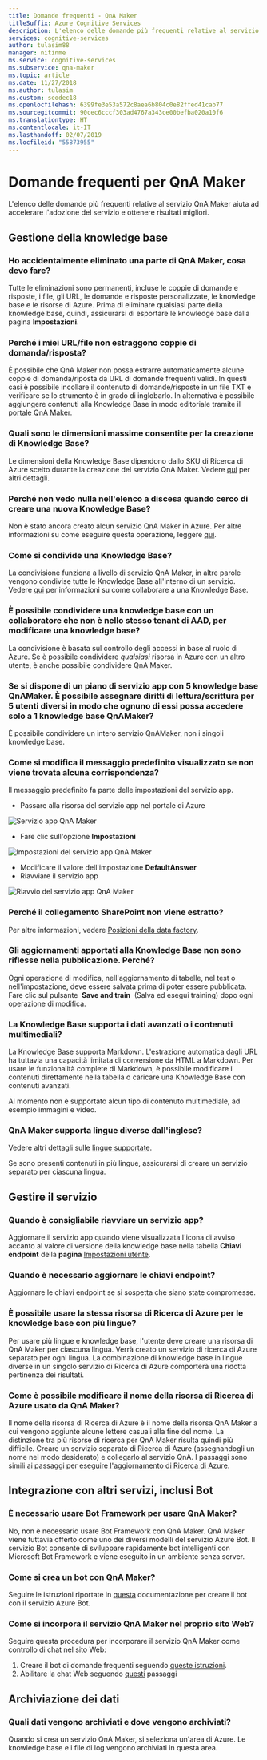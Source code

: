 ```yaml
---
title: Domande frequenti - QnA Maker
titleSuffix: Azure Cognitive Services
description: L'elenco delle domande più frequenti relative al servizio QnA Maker aiuta ad accelerare l'adozione del servizio e ottenere risultati migliori.
services: cognitive-services
author: tulasim88
manager: nitinme
ms.service: cognitive-services
ms.subservice: qna-maker
ms.topic: article
ms.date: 11/27/2018
ms.author: tulasim
ms.custom: seodec18
ms.openlocfilehash: 6399fe3e53a572c8aea6b804c0e82ffed41cab77
ms.sourcegitcommit: 90cec6cccf303ad4767a343ce00befba020a10f6
ms.translationtype: HT
ms.contentlocale: it-IT
ms.lasthandoff: 02/07/2019
ms.locfileid: "55873955"
---
```

# <a name="frequently-asked-questions-for-qna-maker"></a>Domande frequenti per QnA Maker

L'elenco delle domande più frequenti relative al servizio QnA Maker aiuta ad accelerare l'adozione del servizio e ottenere risultati migliori.

## <a name="manage-the-knowledge-base"></a>Gestione della knowledge base

### <a name="i-accidentally-deleted-a-part-of-my-qna-maker-what-should-i-do"></a>Ho accidentalmente eliminato una parte di QnA Maker, cosa devo fare? 

Tutte le eliminazioni sono permanenti, incluse le coppie di domande e risposte, i file, gli URL, le domande e risposte personalizzate, le knowledge base e le risorse di Azure. Prima di eliminare qualsiasi parte della knowledge base, quindi, assicurarsi di esportare le knowledge base dalla pagina **Impostazioni**. 

### <a name="why-is-my-urlsfiles-not-extracting-question-answer-pairs"></a>Perché i miei URL/file non estraggono coppie di domanda/risposta?

È possibile che QnA Maker non possa estrarre automaticamente alcune coppie di domanda/riposta da URL di domande frequenti validi. In questi casi è possibile incollare il contenuto di domande/risposte in un file TXT e verificare se lo strumento è in grado di inglobarlo. In alternativa è possibile aggiungere contenuti alla Knowledge Base in modo editoriale tramite il [portale QnA Maker](https://qnamaker.ai).

### <a name="how-large-a-knowledge-base-can-i-create"></a>Quali sono le dimensioni massime consentite per la creazione di Knowledge Base?

Le dimensioni della Knowledge Base dipendono dallo SKU di Ricerca di Azure scelto durante la creazione del servizio QnA Maker. Vedere [qui](./Tutorials/choosing-capacity-qnamaker-deployment.md) per altri dettagli.

### <a name="why-cant-i-see-anything-in-the-drop-down-when-i-try-to-create-a-new-knowledge-base"></a>Perché non vedo nulla nell'elenco a discesa quando cerco di creare una nuova Knowledge Base?

Non è stato ancora creato alcun servizio QnA Maker in Azure. Per altre informazioni su come eseguire questa operazione, leggere [qui](./How-To/set-up-qnamaker-service-azure.md).

### <a name="how-do-i-share-a-knowledge-base-with-others"></a>Come si condivide una Knowledge Base?

La condivisione funziona a livello di servizio QnA Maker, in altre parole vengono condivise tutte le Knowledge Base all'interno di un servizio. Vedere [qui](./How-To/collaborate-knowledge-base.md) per informazioni su come collaborare a una Knowledge Base.

### <a name="can-you-share-a-knowledge-base-with-a-contributor-that-is-not-in-the-same-aad-tenant-to-modify-a-knowledge-base"></a>È possibile condividere una knowledge base con un collaboratore che non è nello stesso tenant di AAD, per modificare una knowledge base? 

La condivisione è basata sul controllo degli accessi in base al ruolo di Azure. Se è possibile condividere _qualsiasi_ risorsa in Azure con un altro utente, è anche possibile condividere QnA Maker.

### <a name="if-you-have-an-app-service-plan-with-5-qnamaker-knowledge-bases-can-you-assign-readwrite-rights-to-5-different-users-so-each-of-them-can-access-only-1-qnamaker-knowledge-base"></a>Se si dispone di un piano di servizio app con 5 knowledge base QnAMaker. È possibile assegnare diritti di lettura/scrittura per 5 utenti diversi in modo che ognuno di essi possa accedere solo a 1 knowledge base QnAMaker?

È possibile condividere un intero servizio QnAMaker, non i singoli knowledge base.

### <a name="how-can-i-change-the-default-message-when-no-good-match-is-found"></a>Come si modifica il messaggio predefinito visualizzato se non viene trovata alcuna corrispondenza?

Il messaggio predefinito fa parte delle impostazioni del servizio app.
- Passare alla risorsa del servizio app nel portale di Azure

![Servizio app QnA Maker](./media/qnamaker-faq/qnamaker-resource-list-appservice.png)
- Fare clic sull'opzione **Impostazioni**

![Impostazioni del servizio app QnA Maker](./media/qnamaker-faq/qnamaker-appservice-settings.png)
- Modificare il valore dell'impostazione **DefaultAnswer**
- Riavviare il servizio app

![Riavvio del servizio app QnA Maker](./media/qnamaker-faq/qnamaker-appservice-restart.png)

### <a name="why-is-my-sharepoint-link-not-getting-extracted"></a>Perché il collegamento SharePoint non viene estratto?

Per altre informazioni, vedere [Posizioni della data factory](./Concepts/data-sources-supported.md#data-source-locations).

### <a name="the-updates-that-i-made-to-my-knowledge-base-are-not-reflected-on-publish-why-not"></a>Gli aggiornamenti apportati alla Knowledge Base non sono riflesse nella pubblicazione. Perché?

Ogni operazione di modifica, nell'aggiornamento di tabelle, nel test o nell'impostazione, deve essere salvata prima di poter essere pubblicata. Fare clic sul pulsante  **Save and train**  (Salva ed esegui training) dopo ogni operazione di modifica.

### <a name="does-the-knowledge-base-support-rich-data-or-multimedia"></a>La Knowledge Base supporta i dati avanzati o i contenuti multimediali?

La Knowledge Base supporta Markdown. L'estrazione automatica dagli URL ha tuttavia una capacità limitata di conversione da HTML a Markdown. Per usare le funzionalità complete di Markdown, è possibile modificare i contenuti direttamente nella tabella o caricare una Knowledge Base con contenuti avanzati.

Al momento non è supportato alcun tipo di contenuto multimediale, ad esempio immagini e video.

### <a name="does-qna-maker-support-non-english-languages"></a>QnA Maker supporta lingue diverse dall'inglese?

Vedere altri dettagli sulle [lingue supportate](./Overview/languages-supported.md).

Se sono presenti contenuti in più lingue, assicurarsi di creare un servizio separato per ciascuna lingua.

## <a name="manage-service"></a>Gestire il servizio

### <a name="when-should-i-restart-my-app-service"></a>Quando è consigliabile riavviare un servizio app? 

Aggiornare il servizio app quando viene visualizzata l'icona di avviso accanto al valore di versione della knowledge base nella tabella **Chiavi endpoint** della **pagina** [Impostazioni utente](https://www.qnamaker.ai/UserSettings).

### <a name="when-should-i-refresh-my-endpoint-keys"></a>Quando è necessario aggiornare le chiavi endpoint?

Aggiornare le chiavi endpoint se si sospetta che siano state compromesse.

### <a name="can-i-use-the-same-azure-search-resource-for-knowledge-bases-using-multiple-languages"></a>È possibile usare la stessa risorsa di Ricerca di Azure per le knowledge base con più lingue?

Per usare più lingue e knowledge base, l'utente deve creare una risorsa di QnA Maker per ciascuna lingua. Verrà creato un servizio di ricerca di Azure separato per ogni lingua. La combinazione di knowledge base in lingue diverse in un singolo servizio di Ricerca di Azure comporterà una ridotta pertinenza dei risultati.

### <a name="how-can-i-change-the-name-of-the-azure-search-resource-used-by-qna-maker"></a>Come è possibile modificare il nome della risorsa di Ricerca di Azure usato da QnA Maker?

Il nome della risorsa di Ricerca di Azure è il nome della risorsa QnA Maker a cui vengono aggiunte alcune lettere casuali alla fine del nome. La distinzione tra più risorse di ricerca per QnA Maker risulta quindi più difficile. Creare un servizio separato di Ricerca di Azure (assegnandogli un nome nel modo desiderato) e collegarlo al servizio QnA. I passaggi sono simili ai passaggi per [eseguire l'aggiornamento di Ricerca di Azure](How-To/upgrade-qnamaker-service.md#upgrade-azure-search-service).

## <a name="integrate-with-other-services-including-bots"></a>Integrazione con altri servizi, inclusi Bot

### <a name="do-i-need-to-use-bot-framework-in-order-to-use-qna-maker"></a>È necessario usare Bot Framework per usare QnA Maker?

No, non è necessario usare Bot Framework con QnA Maker. QnA Maker viene tuttavia offerto come uno dei diversi modelli del servizio Azure Bot. Il servizio Bot consente di sviluppare rapidamente bot intelligenti con Microsoft Bot Framework e viene eseguito in un ambiente senza server.

### <a name="how-can-i-create-a-bot-with-qna-maker"></a>Come si crea un bot con QnA Maker?

Seguire le istruzioni riportate in [questa](./Tutorials/create-qna-bot.md) documentazione per creare il bot con il servizio Azure Bot.

### <a name="how-do-i-embed-the-qna-maker-service-in-my-website"></a>Come si incorpora il servizio QnA Maker nel proprio sito Web?

Seguire questa procedura per incorporare il servizio QnA Maker come controllo di chat nel sito Web:

1. Creare il bot di domande frequenti seguendo [queste istruzioni](./Tutorials/create-qna-bot.md).
2. Abilitare la chat Web seguendo [questi](https://docs.microsoft.com/azure/bot-service/bot-service-channel-connect-webchat) passaggi

## <a name="data-storage"></a>Archiviazione dei dati

### <a name="what-data-is-stored-and-where-is-it-stored"></a>Quali dati vengono archiviati e dove vengono archiviati? 

Quando si crea un servizio QnA Maker, si seleziona un'area di Azure. Le knowledge base e i file di log vengono archiviati in questa area. 
